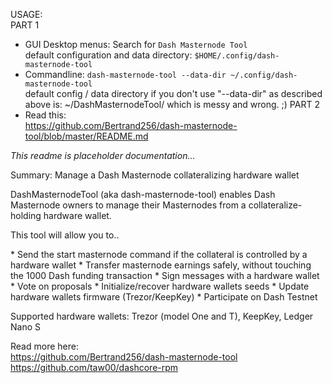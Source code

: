 USAGE:  
  PART 1  
  * GUI Desktop menus: Search for `Dash Masternode Tool`  
    default configuration and data directory: `$HOME/.config/dash-masternode-tool`
  * Commandline: `dash-masternode-tool --data-dir ~/.config/dash-masternode-tool`  
    default config / data directory if you don't use "--data-dir" as described  
    above is: ~/DashMasternodeTool/ which is messy and wrong. ;)
  PART 2
  * Read this:  
    <https://github.com/Bertrand256/dash-masternode-tool/blob/master/README.md>

_This readme is placeholder documentation..._

Summary: Manage a Dash Masternode collateralizing hardware wallet

DashMasternodeTool (aka dash-masternode-tool) enables Dash Masternode owners to
manage their Masternodes from a collateralize-holding hardware wallet.

This tool will allow you to..

* Send the start masternode command if the collateral is controlled by a hardware wallet
* Transfer masternode earnings safely, without touching the 1000 Dash funding transaction
* Sign messages with a hardware wallet
* Vote on proposals
* Initialize/recover hardware wallets seeds
* Update hardware wallets firmware (Trezor/KeepKey)
* Participate on Dash Testnet

Supported hardware wallets: Trezor (model One and T), KeepKey, Ledger Nano S

Read more here:  
<https://github.com/Bertrand256/dash-masternode-tool>  
<https://github.com/taw00/dashcore-rpm>

